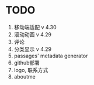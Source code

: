 # TODO
1. 移动端适配 v 4.30
2. 滚动动画 v 4.29
3. 评论
4. 分类显示 v 4.29
5. passages' metadata generator
6. github部署
7. logo, 联系方式
8. aboutme
